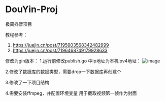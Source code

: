 # DouYin-Proj
极简抖音项目


教程参考：
1. https://juejin.cn/post/7195903568342482999
2. https://juejin.cn/post/7196468749179928633


修改为gin版本：
1.运行前修改publish.go 中ip地址为本机ipv4地址：
![image](https://user-images.githubusercontent.com/58996015/219223327-320045fd-0c77-44c8-b985-175b67f4a11c.png)

2.修改了数据库的数据类型，需要drop一下数据库再创建个

3.修改了一下项目结构

4.需要安装ffmpeg，并配置环境变量 用于截取视频第一帧作为封面
